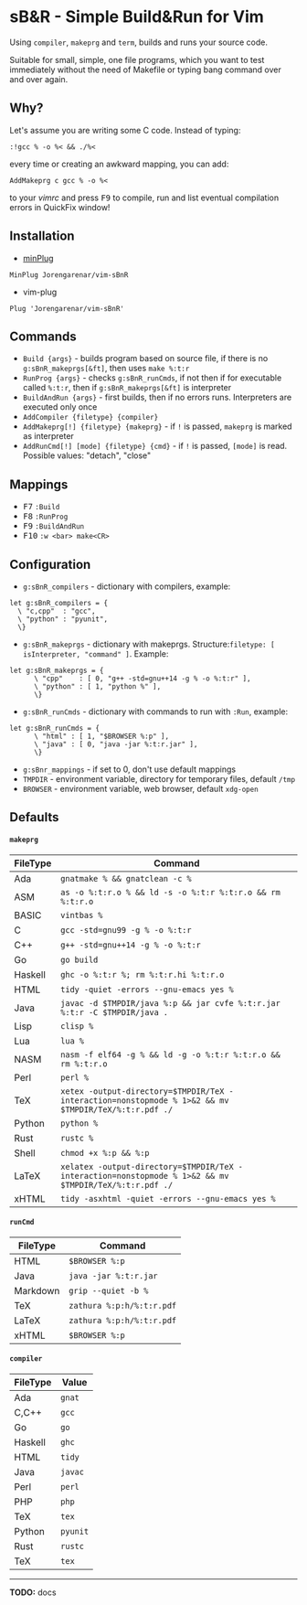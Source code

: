 # sB&R - Simple Build&Run for Vim

Using `compiler`, `makeprg` and `term`, builds and runs your source code.

Suitable for small, simple, one file programs, which you want to test
immediately without the need of Makefile or typing bang command over and over again.

## Why?

Let's assume you are writing some C code. Instead of typing:
```vim
:!gcc % -o %< && ./%<
```
every time or creating an awkward mapping, you can add:
```vim
AddMakeprg c gcc % -o %<
```
to your _vimrc_ and press <kbd>F9</kbd> to compile, run and list eventual
compilation errors in QuickFix window!

## Installation
* [minPlug](https://github.com/Jorengarenar/minPlug)
```none
MinPlug Jorengarenar/vim-sBnR
```
* vim-plug
```vim
Plug 'Jorengarenar/vim-sBnR'
```

## Commands
* `Build {args}` - builds program based on source file, if there is no `g:sBnR_makeprgs[&ft]`, then uses `make %:t:r`
* `RunProg {args}` - checks `g:sBnR_runCmds`, if not then if for executable called `%:t:r`, then if `g:sBnR_makeprgs[&ft]` is interpreter
* `BuildAndRun {args}` - first builds, then if no errors runs. Interpreters are executed only once
* `AddCompiler {filetype} {compiler}`
* `AddMakeprg[!] {filetype} {makeprg}` - if `!` is passed, `makeprg` is marked as interpreter
* `AddRunCmd[!] [mode] {filetype} {cmd}` - if `!` is passed, `[mode]` is read. Possible values: "detach", "close"

## Mappings
* <kbd>F7</kbd>  `:Build`
* <kbd>F8</kbd>  `:RunProg`
* <kbd>F9</kbd>  `:BuildAndRun`
* <kbd>F10</kbd> `:w <bar> make<CR>`

## Configuration
* `g:sBnR_compilers` - dictionary with compilers, example:

```vim
let g:sBnR_compilers = {
  \ "c,cpp"  : "gcc",
  \ "python" : "pyunit",
  \}
```

* `g:sBnR_makeprgs` - dictionary with makeprgs. Structure:`filetype: [ isInterpreter, "command" ]`. Example:

```vim
let g:sBnR_makeprgs = {
      \ "cpp"    : [ 0, "g++ -std=gnu++14 -g % -o %:t:r" ],
      \ "python" : [ 1, "python %" ],
      \}
```
* `g:sBnR_runCmds` - dictionary with commands to run with `:Run`, example:
```vim
let g:sBnR_runCmds = {
      \ "html" : [ 1, "$BROWSER %:p" ],
      \ "java" : [ 0, "java -jar %:t:r.jar" ],
      \}
```

* `g:sBnr_mappings` - if set to 0, don't use default mappings
* `TMPDIR` - environment variable, directory for temporary files, default `/tmp`
* `BROWSER` - environment variable, web browser, default `xdg-open`

## Defaults

#### `makeprg`

FileType | Command
---------|--------
Ada      | `gnatmake % && gnatclean -c %`
ASM      | `as -o %:t:r.o % && ld -s -o %:t:r %:t:r.o && rm %:t:r.o`
BASIC    | `vintbas %`
C        | `gcc -std=gnu99 -g % -o %:t:r`
C++      | `g++ -std=gnu++14 -g % -o %:t:r`
Go       | `go build`
Haskell  | `ghc -o %:t:r %; rm %:t:r.hi %:t:r.o`
HTML     | `tidy -quiet -errors --gnu-emacs yes %`
Java     | `javac -d $TMPDIR/java %:p && jar cvfe %:t:r.jar %:t:r -C $TMPDIR/java .`
Lisp     | `clisp %`
Lua      | `lua %`
NASM     | `nasm -f elf64 -g % && ld -g -o %:t:r %:t:r.o && rm %:t:r.o`
Perl     | `perl %`
TeX      | `xetex -output-directory=$TMPDIR/TeX -interaction=nonstopmode % 1>&2 && mv $TMPDIR/TeX/%:t:r.pdf ./`
Python   | `python %`
Rust     | `rustc %`
Shell    | `chmod +x %:p && %:p`
LaTeX    | `xelatex -output-directory=$TMPDIR/TeX -interaction=nonstopmode % 1>&2 && mv $TMPDIR/TeX/%:t:r.pdf ./`
xHTML    | `tidy -asxhtml -quiet -errors --gnu-emacs yes %`


#### `runCmd`

FileType | Command
---------|--------
HTML     | `$BROWSER %:p`
Java     | `java -jar %:t:r.jar`
Markdown | `grip --quiet -b %`
TeX      | `zathura %:p:h/%:t:r.pdf`
LaTeX    | `zathura %:p:h/%:t:r.pdf`
xHTML    | `$BROWSER %:p`


#### `compiler`

FileType | Value
---------|--------
Ada      | `gnat`
C,C++    | `gcc`
Go       | `go`
Haskell  | `ghc`
HTML     | `tidy`
Java     | `javac`
Perl     | `perl`
PHP      | `php`
TeX      | `tex`
Python   | `pyunit`
Rust     | `rustc`
TeX      | `tex`

---

**TODO:** docs
